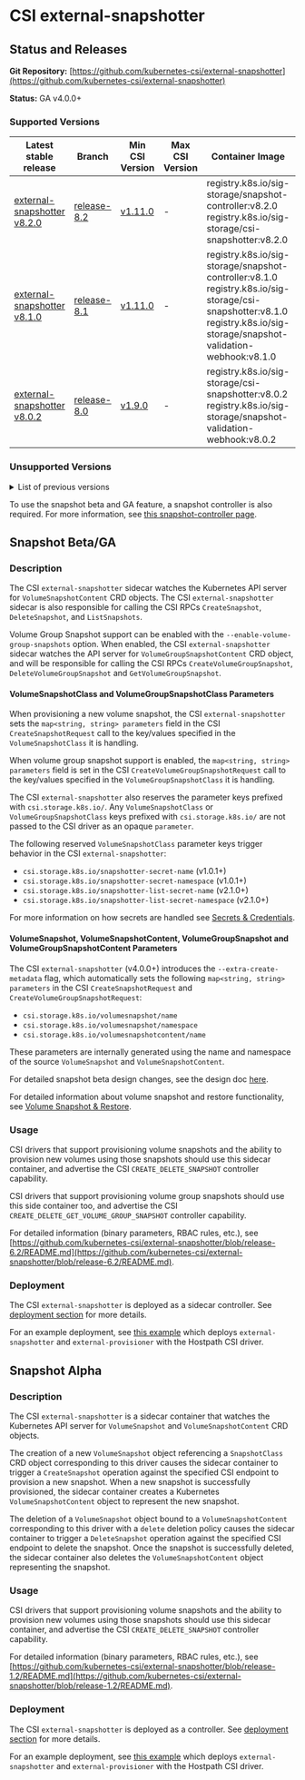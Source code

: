 # CSI external-snapshotter

## Status and Releases

**Git Repository:** [https://github.com/kubernetes-csi/external-snapshotter](https://github.com/kubernetes-csi/external-snapshotter)

**Status:** GA v4.0.0+

### Supported Versions

Latest stable release | Branch | Min CSI Version | Max CSI Version | Container Image | [Min K8s Version](project-policies.md#minimum-version) | [Max K8s Version](project-policies.md#maximum-version) | [Recommended K8s Version](project-policies.md#recommended-version) |
--|--|--|--|--|--|--|--
[external-snapshotter v8.2.0](https://github.com/kubernetes-csi/external-snapshotter/releases/tag/v8.2.0) | [release-8.2](https://github.com/kubernetes-csi/external-snapshotter/tree/release-8.2) | [v1.11.0](https://github.com/container-storage-interface/spec/releases/tag/v1.11.0) | - | registry.k8s.io/sig-storage/snapshot-controller:v8.2.0 <br> registry.k8s.io/sig-storage/csi-snapshotter:v8.2.0 | v1.25 | - | v1.25
[external-snapshotter v8.1.0](https://github.com/kubernetes-csi/external-snapshotter/releases/tag/v8.1.0) | [release-8.1](https://github.com/kubernetes-csi/external-snapshotter/tree/release-8.1) | [v1.11.0](https://github.com/container-storage-interface/spec/releases/tag/v1.11.0) | - | registry.k8s.io/sig-storage/snapshot-controller:v8.1.0 <br> registry.k8s.io/sig-storage/csi-snapshotter:v8.1.0 <br> registry.k8s.io/sig-storage/snapshot-validation-webhook:v8.1.0 | v1.25 | - | v1.25
[external-snapshotter v8.0.2](https://github.com/kubernetes-csi/external-snapshotter/releases/tag/v8.0.2) | [release-8.0](https://github.com/kubernetes-csi/external-snapshotter/tree/release-8.0) | [v1.9.0](https://github.com/container-storage-interface/spec/releases/tag/v1.9.0) | - | registry.k8s.io/sig-storage/csi-snapshotter:v8.0.2 <br> registry.k8s.io/sig-storage/snapshot-validation-webhook:v8.0.2 | v1.25 | - | v1.25

### Unsupported Versions

<details>

<summary>List of previous versions</summary>

Latest stable release | Branch | Min CSI Version | Max CSI Version | Container Image | [Min K8s Version](project-policies.md#minimum-version) | [Max K8s Version](project-policies.md#maximum-version) | [Recommended K8s Version](project-policies.md#recommended-version) |
--|--|--|--|--|--|--|--
[external-snapshotter v6.3.0](https://github.com/kubernetes-csi/external-snapshotter/releases/tag/v6.3.0) | [release-6.2](https://github.com/kubernetes-csi/external-snapshotter/tree/release-6.3) | [v1.0.0](https://github.com/container-storage-interface/spec/releases/tag/v1.0.0) | - | registry.k8s.io/sig-storage/csi-snapshotter:v6.2.1 | v1.20 | - | v1.24
[external-snapshotter v6.2.2](https://github.com/kubernetes-csi/external-snapshotter/releases/tag/v6.2.2) | [release-6.2](https://github.c
[external-snapshotter v6.1.0](https://github.com/kubernetes-csi/external-snapshotter/releases/tag/v6.1.0) | [release-6.1](https://github.com/kubernetes-csi/external-snapshotter/tree/release-6.1) | [v1.0.0](https://github.com/container-storage-interface/spec/releases/tag/v1.0.0) | - | registry.k8s.io/sig-storage/csi-snapshotter:v6.1.0 | v1.20 | - | v1.24
[external-snapshotter v6.0.1](https://github.com/kubernetes-csi/external-snapshotter/releases/tag/v6.0.1) | [release-6.0](https://github.com/kubernetes-csi/external-snapshotter/tree/release-6.0) | [v1.0.0](https://github.com/container-storage-interface/spec/releases/tag/v1.0.0) | - | registry.k8s.io/sig-storage/csi-snapshotter:v6.0.1 | v1.20 | - | v1.24
[external-snapshotter v5.0.1](https://github.com/kubernetes-csi/external-snapshotter/releases/tag/v5.0.1) | [release-5.0](https://github.com/kubernetes-csi/external-snapshotter/tree/release-5.0) | [v1.0.0](https://github.com/container-storage-interface/spec/releases/tag/v1.0.0) | - | registry.k8s.io/sig-storage/csi-snapshotter:v5.0.1 | v1.20 | - | v1.22
[external-snapshotter v4.2.1](https://github.com/kubernetes-csi/external-snapshotter/releases/tag/v4.2.1) | [release-4.2](https://github.com/kubernetes-csi/external-snapshotter/tree/release-4.2) | [v1.0.0](https://github.com/container-storage-interface/spec/releases/tag/v1.0.0) | - | registry.k8s.io/sig-storage/csi-snapshotter:v4.2.1 | v1.20 | - | v1.22
[external-snapshotter v4.1.1](https://github.com/kubernetes-csi/external-snapshotter/releases/tag/v4.1.1) | [release-4.1](https://github.com/kubernetes-csi/external-snapshotter/tree/release-4.1) | [v1.0.0](https://github.com/container-storage-interface/spec/releases/tag/v1.0.0) | - | registry.k8s.io/sig-storage/csi-snapshotter:v4.1.1 | v1.20 | - | v1.20
[external-snapshotter v4.0.1](https://github.com/kubernetes-csi/external-snapshotter/releases/tag/v4.0.1) | [release-4.0](https://github.com/kubernetes-csi/external-snapshotter/tree/release-4.0) | [v1.0.0](https://github.com/container-storage-interface/spec/releases/tag/v1.0.0) | - | registry.k8s.io/sig-storage/csi-snapshotter:v4.0.1 | v1.20 | - | v1.20
[external-snapshotter v3.0.3 (beta)](https://github.com/kubernetes-csi/external-snapshotter/releases/tag/v3.0.3) | [release-3.0](https://github.com/kubernetes-csi/external-snapshotter/tree/release-3.0) | [v1.0.0](https://github.com/container-storage-interface/spec/releases/tag/v1.0.0) | - | registry.k8s.io/sig-storage/csi-snapshotter:v3.0.3 | v1.17 | - | v1.17
[external-snapshotter v2.1.4 (beta)](https://github.com/kubernetes-csi/external-snapshotter/releases/tag/v2.1.4) | [release-2.1](https://github.com/kubernetes-csi/external-snapshotter/tree/release-2.1) | [v1.0.0](https://github.com/container-storage-interface/spec/releases/tag/v1.0.0) | - | registry.k8s.io/sig-storage/csi-snapshotter:v2.1.4 | v1.17 | - | v1.17
[external-snapshotter v1.2.2 (alpha)](https://github.com/kubernetes-csi/external-snapshotter/releases/tag/v1.2.2) | [release-1.2](https://github.com/kubernetes-csi/external-snapshotter/tree/release-1.2) | [v1.0.0](https://github.com/container-storage-interface/spec/releases/tag/v1.0.0) | - | /registry.k8s.io/sig-storage/csi-snapshotter:v1.2.2 | v1.13 | v1.16 | v1.14
[external-snapshotter v0.4.2 (alpha)](https://github.com/kubernetes-csi/external-snapshotter/releases/tag/v0.4.2) | [release-0.4](https://github.com/kubernetes-csi/external-snapshotter/tree/release-0.4) | [v0.3.0](https://github.com/container-storage-interface/spec/releases/tag/v0.3.0) | [v0.3.0](https://github.com/container-storage-interface/spec/releases/tag/v0.3.0) | quay.io/k8scsi/csi-snapshotter:v0.4.2 | v1.12 | v1.16 | v1.12

</details>

To use the snapshot beta and GA feature, a snapshot controller is also required. For more information, see [this snapshot-controller page](snapshot-controller.md).

## Snapshot Beta/GA

### Description

The CSI `external-snapshotter` sidecar watches the Kubernetes API server for `VolumeSnapshotContent` CRD objects. The CSI `external-snapshotter` sidecar is also responsible for calling the CSI RPCs `CreateSnapshot`, `DeleteSnapshot`, and `ListSnapshots`.

Volume Group Snapshot support can be enabled with the `--enable-volume-group-snapshots` option. When enabled, the CSI `external-snapshotter` sidecar watches the API server for `VolumeGroupSnapshotContent` CRD object, and will be responsible for calling the CSI RPCs `CreateVolumeGroupSnapshot`, `DeleteVolumeGroupSnapshot` and `GetVolumeGroupSnapshot`.

#### VolumeSnapshotClass and VolumeGroupSnapshotClass Parameters

When provisioning a new volume snapshot, the CSI `external-snapshotter` sets the `map<string, string> parameters` field in the CSI `CreateSnapshotRequest` call to the key/values specified in the `VolumeSnapshotClass` it is handling.

When volume group snapshot support is enabled, the `map<string, string> parameters` field is set in the CSI `CreateVolumeGroupSnapshotRequest` call to the key/values specified in the `VolumeGroupSnapshotClass` it is handling.

The CSI `external-snapshotter` also reserves the parameter keys prefixed with `csi.storage.k8s.io/`. Any `VolumeSnapshotClass` or `VolumeGroupSnapshotClass` keys prefixed with `csi.storage.k8s.io/` are not passed to the CSI driver as an opaque `parameter`.

The following reserved `VolumeSnapshotClass` parameter keys trigger behavior in the CSI `external-snapshotter`:

* `csi.storage.k8s.io/snapshotter-secret-name` (v1.0.1+)
* `csi.storage.k8s.io/snapshotter-secret-namespace` (v1.0.1+)
* `csi.storage.k8s.io/snapshotter-list-secret-name` (v2.1.0+)
* `csi.storage.k8s.io/snapshotter-list-secret-namespace` (v2.1.0+)

For more information on how secrets are handled see [Secrets & Credentials](secrets-and-credentials.md).

#### VolumeSnapshot, VolumeSnapshotContent, VolumeGroupSnapshot and VolumeGroupSnapshotContent Parameters

The CSI `external-snapshotter` (v4.0.0+) introduces the `--extra-create-metadata` flag, which automatically sets the following `map<string, string> parameters` in the CSI `CreateSnapshotRequest` and `CreateVolumeGroupSnapshotRequest`:

* `csi.storage.k8s.io/volumesnapshot/name`
* `csi.storage.k8s.io/volumesnapshot/namespace`
* `csi.storage.k8s.io/volumesnapshotcontent/name`

These parameters are internally generated using the name and namespace of the source `VolumeSnapshot` and `VolumeSnapshotContent`.

For detailed snapshot beta design changes, see the design doc [here](https://github.com/kubernetes/enhancements/blob/master/keps/sig-storage/177-volume-snapshot/README.md).

For detailed information about volume snapshot and restore functionality, see [Volume Snapshot & Restore](snapshot-restore-feature.md).

### Usage

CSI drivers that support provisioning volume snapshots and the ability to provision new volumes using those snapshots should use this sidecar container, and advertise the CSI `CREATE_DELETE_SNAPSHOT` controller capability.

CSI drivers that support provisioning volume group snapshots should use this side container too, and advertise the CSI `CREATE_DELETE_GET_VOLUME_GROUP_SNAPSHOT` controller capability.

For detailed information (binary parameters, RBAC rules, etc.), see [https://github.com/kubernetes-csi/external-snapshotter/blob/release-6.2/README.md](https://github.com/kubernetes-csi/external-snapshotter/blob/release-6.2/README.md).

### Deployment

The CSI `external-snapshotter` is deployed as a sidecar controller. See [deployment section](deploying.md) for more details.

For an example deployment, see [this example](https://github.com/kubernetes-csi/external-snapshotter/blob/release-6.2/deploy/kubernetes/csi-snapshotter/setup-csi-snapshotter.yaml) which deploys `external-snapshotter` and `external-provisioner` with the Hostpath CSI driver.

## Snapshot Alpha

### Description

The CSI `external-snapshotter` is a sidecar container that watches the Kubernetes API server for `VolumeSnapshot` and `VolumeSnapshotContent` CRD objects.

The creation of a new `VolumeSnapshot` object referencing a `SnapshotClass` CRD object corresponding to this driver causes the sidecar container to trigger a `CreateSnapshot` operation against the specified CSI endpoint to provision a new snapshot. When a new snapshot is successfully provisioned, the sidecar container creates a Kubernetes `VolumeSnapshotContent` object to represent the new snapshot.

The deletion of a `VolumeSnapshot` object bound to a `VolumeSnapshotContent` corresponding to this driver with a `delete` deletion policy causes the sidecar container to trigger a `DeleteSnapshot` operation against the specified CSI endpoint to delete the snapshot. Once the snapshot is successfully deleted, the sidecar container also deletes the `VolumeSnapshotContent` object representing the snapshot.

### Usage

CSI drivers that support provisioning volume snapshots and the ability to provision new volumes using those snapshots should use this sidecar container, and advertise the CSI `CREATE_DELETE_SNAPSHOT` controller capability.

For detailed information (binary parameters, RBAC rules, etc.), see [https://github.com/kubernetes-csi/external-snapshotter/blob/release-1.2/README.md](https://github.com/kubernetes-csi/external-snapshotter/blob/release-1.2/README.md).

### Deployment

The CSI `external-snapshotter` is deployed as a controller. See [deployment section](deploying.md) for more details.

For an example deployment, see [this example](https://github.com/kubernetes-csi/external-snapshotter/tree/release-1.2/deploy/kubernetes/setup-csi-snapshotter.yaml) which deploys `external-snapshotter` and `external-provisioner` with the Hostpath CSI driver.
